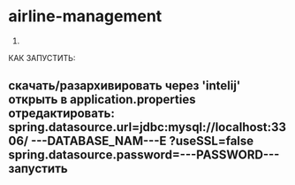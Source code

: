# airline-management
1.
КАК ЗАПУСТИТЬ:

скачать/разархивировать
через 'intelij' открыть
в application.properties отредактировать:
spring.datasource.url=jdbc:mysql://localhost:3306/ ---DATABASE_NAM---E ?useSSL=false
spring.datasource.password=---PASSWORD---
запустить
-----------










